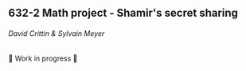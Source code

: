 ## 632-2 Math project - Shamir's secret sharing
######  *David Crittin & Sylvain Meyer*


:construction: Work in progress :construction: